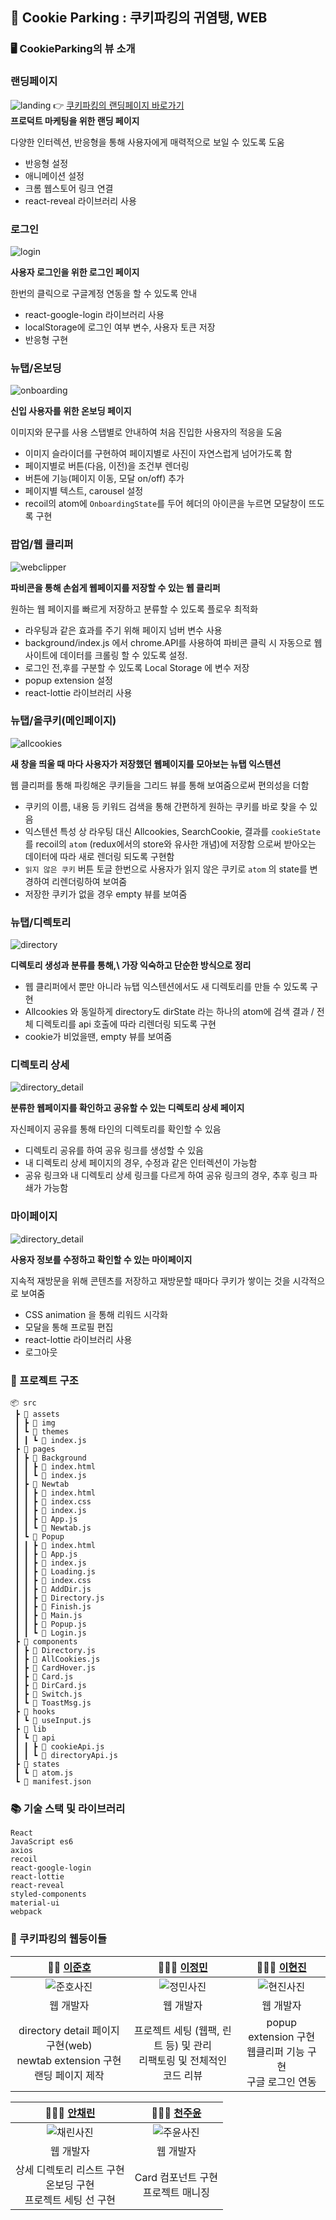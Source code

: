 ## 🍪 Cookie Parking : 쿠키파킹의 귀염탱, WEB


### 🖥 CookieParking의 뷰 소개

### 랜딩페이지
![landing](https://sopt-juno.s3.ap-northeast-2.amazonaws.com/landingpage.png)
👉 [쿠키파킹의 랜딩페이지 바로가기](www.cookieparking.com/landing)   
**프로덕트 마케팅을 위한 랜딩 페이지**

다양한 인터렉션, 반응형을 통해 사용자에게 매력적으로 보일 수 있도록 도움

- 반응형 설정
- 애니메이션 설정
- 크롬 웹스토어 링크 연결
- react-reveal 라이브러리 사용

### 로그인
![login](https://sopt-juno.s3.ap-northeast-2.amazonaws.com/login.png)

**사용자 로그인을 위한 로그인 페이지**

한번의 클릭으로 구글계정 연동을 할 수 있도록 안내

- react-google-login 라이브러리 사용
- localStorage에 로그인 여부 변수, 사용자 토큰 저장
- 반응형 구현

### 뉴탭/온보딩
![onboarding](https://sopt-juno.s3.ap-northeast-2.amazonaws.com/onboarding.png)


**신입 사용자를 위한 온보딩 페이지**

이미지와 문구를 사용 스탭별로 안내하여 처음 진입한 사용자의 적응을 도움

- 이미지 슬라이더를 구현하여 페이지별로 사진이 자연스럽게 넘어가도록 함
- 페이지별로 버튼(다음, 이전)을 조건부 렌더링
- 버튼에 기능(페이지 이동, 모달 on/off) 추가
- 페이지별 텍스트, carousel 설정
- recoil의 atom에 `OnboardingState`를 두어 헤더의 아이콘을 누르면 모달창이 뜨도록 구현

### 팝업/웹 클리퍼
![webclipper](https://sopt-juno.s3.ap-northeast-2.amazonaws.com/webclipperlow.gif)

**파비콘을 통해 손쉽게 웹페이지를 저장할 수 있는 웹 클리퍼**

원하는 웹 페이지를 빠르게 저장하고 분류할 수 있도록 플로우 최적화

- 라우팅과 같은 효과를 주기 위해 페이지 넘버 변수 사용
- background/index.js 에서 chrome.API를 사용하여 파비콘 클릭 시 자동으로 웹사이트에 데이터를 크롤링 할 수 있도록 설정.
- 로그인 전,후를 구분할 수 있도록 Local Storage 에 변수 저장
- popup extension 설정
- react-lottie 라이브러리 사용

### 뉴탭/올쿠키(메인페이지)
![allcookies](https://sopt-juno.s3.ap-northeast-2.amazonaws.com/allcookies.png)


**새 창을 띄울 때 마다 사용자가 저장했던 웹페이지를 모아보는 뉴탭 익스텐션** 

웹 클리퍼를 통해 파킹해온 쿠키들을 그리드 뷰를 통해 보여줌으로써 편의성을 더함

- 쿠키의 이름, 내용 등 키워드 검색을 통해 간편하게 원하는 쿠키를 바로 찾을 수 있음
- 익스텐션 특성 상 라우팅 대신 Allcookies, SearchCookie, 결과를  `cookieState` 를 recoil의 `atom` (redux에서의 store와 유사한 개념)에 저장함 으로써 받아오는 데이터에 따라 새로 렌더링 되도록 구현함
- `읽지 않은 쿠키` 버튼 토글 한번으로 사용자가 읽지 않은 쿠키로 `atom` 의 state를 변경하여 리렌더링하여 보여줌
- 저장한 쿠키가 없을 경우 empty 뷰를 보여줌

### 뉴탭/디렉토리
![directory](https://sopt-juno.s3.ap-northeast-2.amazonaws.com/directory.png)


**디렉토리 생성과 분류를 통해,\ 가장 익숙하고 단순한 방식으로 정리**

- 웹 클리퍼에서 뿐만 아니라 뉴탭 익스텐션에서도 새 디렉토리를 만들 수 있도록 구현
- Allcookies 와 동일하게 directory도 dirState 라는 하나의 atom에 검색 결과 / 전체 디렉토리를 api 호출에 따라 리렌더링 되도록 구현
- cookie가 비었을땐, empty 뷰를 보여줌

### 디렉토리 상세
![directory_detail](https://sopt-juno.s3.ap-northeast-2.amazonaws.com/directory+detail.png)

**분류한 웹페이지를 확인하고 공유할 수 있는 디렉토리 상세 페이지**

자신페이지 공유를 통해 타인의 디렉토리를 확인할 수 있음

- 디렉토리 공유를 하여 공유 링크를 생성할 수 있음
- 내 디렉토리 상세 페이지의 경우, 수정과 같은 인터렉션이 가능함
- 공유 링크와 내 디렉토리 상세 링크를 다르게 하여 공유 링크의 경우, 추후 링크 파쇄가 가능함

### 마이페이지
![directory_detail](https://sopt-juno.s3.ap-northeast-2.amazonaws.com/mypage.png)


**사용자 정보를 수정하고 확인할 수 있는 마이페이지**

지속적 재방문을 위해 콘텐츠를 저장하고 재방문할 때마다 쿠키가 쌓이는 것을 시각적으로 보여줌

- CSS animation 을 통해 리워드 시각화
- 모달을 통해 프로필 편집
- react-lottie 라이브러리 사용
- 로그아웃


### 🏡 프로젝트 구조

```
📦 src
 ┣ 📂 assets
 ┃ ┣ 📂 img
 ┃ ┗ 📂 themes
 ┃ ┃ ┗ 📜 index.js
 ┣ 📂 pages
 ┃ ┣ 📂 Background
 ┃ ┃ ┣ 📜 index.html
 ┃ ┃ ┗ 📜 index.js
 ┃ ┣ 📂 Newtab
 ┃ ┃ ┣ 📜 index.html
 ┃ ┃ ┣ 📜 index.css
 ┃ ┃ ┣ 📜 index.js
 ┃ ┃ ┣ 📜 App.js
 ┃ ┃ ┗ 📜 Newtab.js
 ┃ ┗ 📂 Popup
 ┃ ┃ ┣ 📜 index.html
 ┃ ┃ ┣ 📜 App.js
 ┃ ┃ ┣ 📜 index.js
 ┃ ┃ ┣ 📜 Loading.js
 ┃ ┃ ┣ 📜 index.css
 ┃ ┃ ┣ 📜 AddDir.js
 ┃ ┃ ┣ 📜 Directory.js
 ┃ ┃ ┣ 📜 Finish.js
 ┃ ┃ ┣ 📜 Main.js
 ┃ ┃ ┣ 📜 Popup.js
 ┃ ┃ ┗ 📜 Login.js
 ┣ 📂 components
 ┃ ┣ 📜 Directory.js
 ┃ ┣ 📜 AllCookies.js
 ┃ ┣ 📜 CardHover.js
 ┃ ┣ 📜 Card.js
 ┃ ┣ 📜 DirCard.js
 ┃ ┣ 📜 Switch.js
 ┃ ┗ 📜 ToastMsg.js
 ┣ 📂 hooks
 ┃ ┗ 📜 useInput.js
 ┣ 📂 lib
 ┃ ┗ 📂 api
 ┃ ┃ ┣ 📜 cookieApi.js
 ┃ ┃ ┗ 📜 directoryApi.js
 ┣ 📂 states
 ┃ ┗ 📜 atom.js
 ┗ 📜 manifest.json
```

### 📚 기술 스택 및 라이브러리

```
React
JavaScript es6
axios
recoil
react-google-login
react-lottie
react-reveal
styled-components
material-ui
webpack
```

### 🥰 쿠키파킹의 웹둥이들 

| **🙋🏻 [이준호](https://github.com/juno7803)** | **🙋🏻‍♀️ [이정민](https://github.com/danmin20)** | **🙋🏻‍♀️ [이현진](https://github.com/junyup0319)** |
| :---: | :---: | :---: |
| ![준호사진](https://sopt-juno.s3.ap-northeast-2.amazonaws.com/junoposter.jpeg) | ![정민사진](https://sopt-juno.s3.ap-northeast-2.amazonaws.com/jm.jpeg)  | ![현진사진](https://sopt-juno.s3.ap-northeast-2.amazonaws.com/hj.gif) |
| 웹 개발자 | 웹 개발자 | 웹 개발자 |
| directory detail 페이지 구현(web) <br/>newtab extension 구현 <br /> 랜딩 페이지 제작 |프로젝트 세팅 (웹팩, 린트 등) 및 관리  <br /> 리팩토링 및 전체적인 코드 리뷰 |popup extension 구현 <br /> 웹클리퍼 기능 구현 <br /> 구글 로그인 연동 |

|**🙋🏻‍♀️ [안채린](https://github.com/achrvv)** | **🙋🏻‍♀️ [천주윤](https://github.com/ewq3167)** |
| :---: | :---: |
| ![채린사진](https://sopt-juno.s3.ap-northeast-2.amazonaws.com/bong.gif) | ![주윤사진](https://sopt-juno.s3.ap-northeast-2.amazonaws.com/jyun.gif) |
| 웹 개발자 | 웹 개발자 |
|상세 디렉토리 리스트 구현 <br /> 온보딩 구현 <br /> 프로젝트 세팅 선 구현|Card 컴포넌트 구현 <br /> 프로젝트 매니징 <br />|
